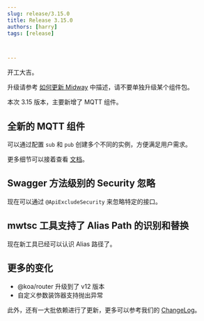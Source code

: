 ```yaml
---
slug: release/3.15.0
title: Release 3.15.0
authors: [harry]
tags: [release]



---
```


开工大吉。

升级请参考  [如何更新 Midway](/docs/how_to_update_midway) 中描述，请不要单独升级某个组件包。

本次 3.15 版本，主要新增了 MQTT 组件。



## 全新的 MQTT 组件

可以通过配置 `sub` 和 `pub` 创建多个不同的实例，方便满足用户需求。

更多细节可以接着查看 [文档](/docs/extensions/mqtt)。



## Swagger 方法级别的 Security 忽略

现在可以通过 `@ApiExcludeSecurity` 来忽略特定的接口。



## mwtsc 工具支持了 Alias Path 的识别和替换

现在新工具已经可以认识 Alias 路径了。



## 更多的变化

* @koa/router 升级到了 v12 版本
* 自定义参数装饰器支持抛出异常

此外，还有一大批依赖进行了更新，更多可以参考我们的 [ChangeLog](https://midwayjs.org/changelog/v3.15.0)。
